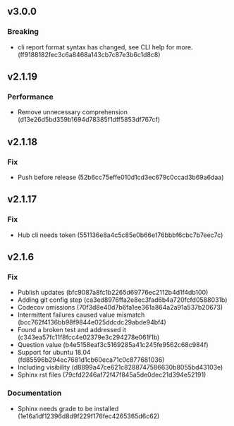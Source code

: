 ##  v3.0.0

### Breaking
* cli report format syntax has changed, see CLI help for more.  (ff9188182fec3c6a8468a143cb7c87e3b6c1d8c8)

##  v2.1.19

### Performance
* Remove unnecessary comprehension (d13e26d5bd359b1694d78385f1dff5853df767cf)

##  v2.1.18

### Fix
* Push before release (52b6cc75effe010d1cd3ec679c0ccad3b69a6daa)

##  v2.1.17

### Fix
* Hub cli needs token (551136e8a4c5c85e0b66e176bbbf6cbc7b7eec7c)

## v2.1.6

### Fix
* Publish updates (bfc9087a8fc1b2265d69776ec2112b4d1f4db100)
* Adding git config step (ca3ed8976ffa2e8ec3fad6b4a720fcfd0588031b)
* Codecov omissions (70f3d8e40d7b6fa1ee361a864a2a91a537b20673)
* Intermittent failures caused value mismatch (bcc762f4136bb98f9844e025ddcdc29abde94bf4)
* Found a broken test and addressed it (c343ea57fc11f8fcc4e02379e3c294278e061f1b)
* Question value (b4e5158eaf3c5169285a41c245fe9562c68c984f)
* Support for ubuntu 18.04 (fd85596b294ec7681d1cb60eca71c0c877681036)
* Including visibility (d8899a47ce621c8288747586630b8055bd43103e)
* Sphinx rst files (79cfd2246af72f47f845a5de0dec21d394e52191)

### Documentation
* Sphinx needs grade to be installed (1e16a1df12396d8d9f229f176fec4265365d6c62)
